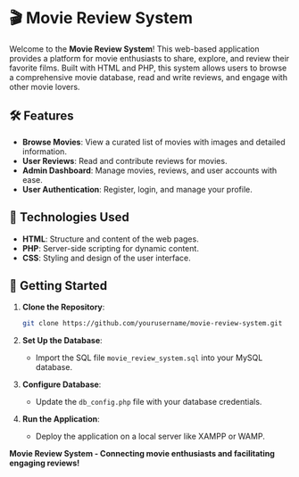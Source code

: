 # 🎬 Movie Review System

Welcome to the **Movie Review System**! This web-based application provides a platform for movie enthusiasts to share, explore, and review their favorite films. Built with HTML and PHP, this system allows users to browse a comprehensive movie database, read and write reviews, and engage with other movie lovers.

## 🛠️ Features

- **Browse Movies**: View a curated list of movies with images and detailed information.
- **User Reviews**: Read and contribute reviews for movies.
- **Admin Dashboard**: Manage movies, reviews, and user accounts with ease.
- **User Authentication**: Register, login, and manage your profile.

## 🔧 Technologies Used

- **HTML**: Structure and content of the web pages.
- **PHP**: Server-side scripting for dynamic content.
- **CSS**: Styling and design of the user interface.


## 🚀 Getting Started

1. **Clone the Repository**:
    ```bash
    git clone https://github.com/yourusername/movie-review-system.git
    ```

2. **Set Up the Database**:
    - Import the SQL file `movie_review_system.sql` into your MySQL database.

3. **Configure Database**:
    - Update the `db_config.php` file with your database credentials.

4. **Run the Application**:
    - Deploy the application on a local server like XAMPP or WAMP.
      
**Movie Review System - Connecting movie enthusiasts and facilitating engaging reviews!**
